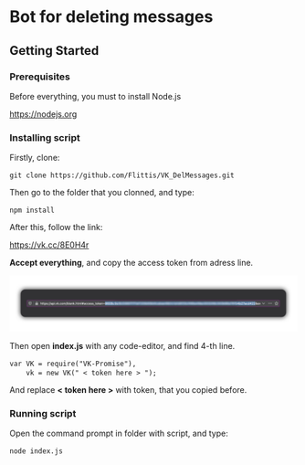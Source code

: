 # Bot for deleting messages

## Getting Started

### Prerequisites

Before everything, you must to install Node.js

https://nodejs.org



### Installing script

Firstly, clone:
```
git clone https://github.com/Flittis/VK_DelMessages.git
```

Then go to the folder that you clonned, and type:
```
npm install
```

After this, follow the link:

https://vk.cc/8E0H4r

**Accept everything**, and copy the access token from adress line.

![alt text](https://github.com/Flittis/VK_DelMessages/raw/master/tokenScreen.jpg)

Then open **index.js** with any code-editor, and find 4-th line.
```
var VK = require("VK-Promise"),
    vk = new VK(" < token here > ");
```
And replace **< token here >** with token, that you copied before.

### Running script

Open the command prompt in folder with script, and type:
```
node index.js
```
